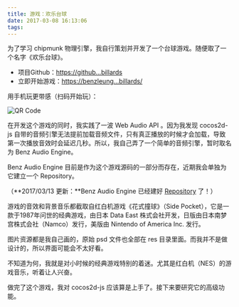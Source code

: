 ```yaml
---
title: 游戏：欢乐台球
date: 2017-03-08 16:13:06
tags:
---
```


为了学习 chipmunk 物理引擎，我自行策划并开发了一个台球游戏。随便取了一个名字《欢乐台球》。

- 项目Github：[https://github...billards](https://github.com/BenzLeung/funny-billards)
- 立即开始游戏：[https://benzleung...billards/](https://benzleung.github.io/funny-billards/)

用手机玩更带感（扫码开始玩）：

![QR Code](https://raw.githubusercontent.com/BenzLeung/funny-billards/master/res/qrcode.png "QR Code")

在开发这个游戏的同时，我实践了一波 Web Audio API 。因为我发现 cocos2d-js 自带的音频引擎无法提前加载音频文件，只有真正播放的时候才会加载，导致第一次播放音效时会延迟几秒。所以，我自己弄了一个简单的音频引擎，暂时取名为 Benz Audio Engine。

Benz Audio Engine 目前是作为这个游戏源码的一部分而存在，近期我会单独为它建立一个 Repository。

（**2017/03/13 更新：**Benz Audio Engine 已经建好 [Repository](https://github.com/BenzLeung/benz-audio-engine) 了！）

游戏的音效和背景音乐都截取自红白机游戏《花式撞球》（Side Pocket），它是一款于1987年问世的经典游戏，由日本 Data East 株式会社开发，日版由日本南梦宫株式会社（Namco）发行，美版由 Nintendo of America Inc. 发行。

图片资源都是我自己画的，原始 psd 文件也全部在 res 目录里面。而我并不是做设计的，所以界面可能会不太好看。

不知道为何，我就是对小时候的经典游戏特别的着迷。尤其是红白机（NES）的游戏音乐，听着让人兴奋。

做完了这个游戏，我对 cocos2d-js 应该算是上手了。接下来要研究它的高级功能。